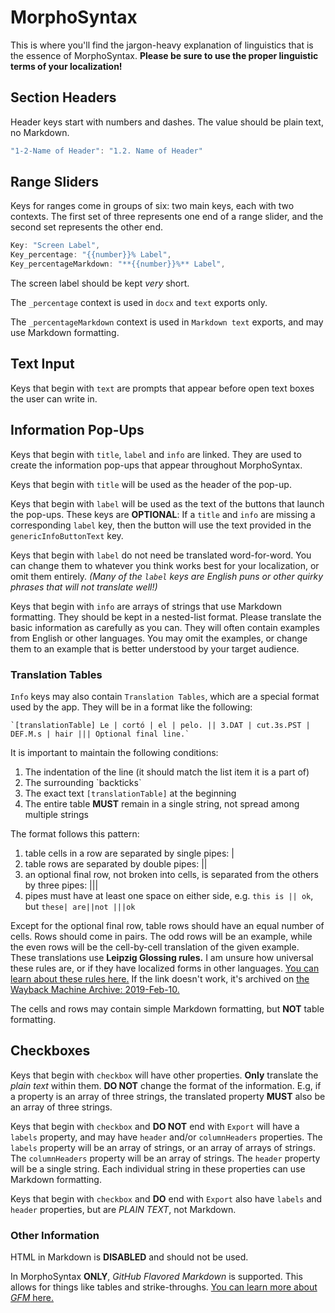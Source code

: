 # MorphoSyntax

This is where you'll find the jargon-heavy explanation of
linguistics that is the essence of MorphoSyntax. **Please be sure
to use the proper linguistic terms of your localization!**

## Section Headers

Header keys start with numbers and dashes. The value should be
plain text, no Markdown.

```javascript
"1-2-Name of Header": "1.2. Name of Header"
```

## Range Sliders

Keys for ranges come in groups of six: two main keys, each with two
contexts. The first set of three represents one end of a range slider,
and the second set represents the other end.

```javascript
Key: "Screen Label",
Key_percentage: "{{number}}% Label",
Key_percentageMarkdown: "**{{number}}%** Label",
```

The screen label should be kept *very* short.

The `_percentage` context is used in `docx` and `text` exports only.

The `_percentageMarkdown` context is used in `Markdown text` exports,
and may use Markdown formatting.

## Text Input

Keys that begin with `text` are prompts that appear before open text
boxes the user can write in.

## Information Pop-Ups

Keys that begin with `title`, `label` and `info` are linked. They are
used to create the information pop-ups that appear throughout
MorphoSyntax.

Keys that begin with `title` will be used as the header of the
pop-up.

Keys that begin with `label` will be used as the text of the buttons
that launch the pop-ups. These keys are **OPTIONAL**: If a `title` and
`info` are missing a corresponding `label` key, then the button will
use the text provided in the `genericInfoButtonText` key.

Keys that begin with `label` do not need be translated word-for-word. You
can change them to whatever you think works best for your localization,
or omit them entirely. *(Many of the `label` keys are English puns or
other quirky phrases that will not translate well!)*

Keys that begin with `info` are arrays of strings that use Markdown
formatting. They should be kept in a nested-list format. Please translate
the basic information as carefully as you can. They will often contain
examples from English or other languages. You may omit the examples,
or change them to an example that is better understood by your
target audience.

### Translation Tables

`Info` keys may also contain `Translation Tables`, which are a special
format used by the app. They will be in a format like the following:

```plain
`[translationTable] Le | cortó | el | pelo. || 3.DAT | cut.3s.PST | DEF.M.s | hair ||| Optional final line.`
```

It is important to maintain the following conditions:

1) The indentation of the line (it should match the list item
   it is a part of)
2) The surrounding &#96;backticks&#96;
3) The exact text `[translationTable]` at the beginning
4) The entire table **MUST** remain in a single string, not spread
   among multiple strings

The format follows this pattern:

1) table cells in a row are separated by single pipes: |
2) table rows are separated by double pipes: ||
3) an optional final row, not broken into cells, is separated from
   the others by three pipes: |||
4) pipes must have at least one space on either side, e.g.
   `this is || ok`, but `these| are||not |||ok`

Except for the optional final row, table rows should have an equal
number of cells. Rows should come in pairs. The odd rows will be an
example, while the even rows will be the cell-by-cell translation
of the given example. These translations use **Leipzig Glossing rules.**
I am unsure how universal these rules are, or if they have localized
forms in other languages. [You can learn about these rules
here.](https://www.eva.mpg.de/lingua/resources/glossing-rules.php) If
the link doesn't work, it's archived on [the Wayback Machine Archive:
2019-Feb-10.](https://web.archive.org/web/20190210105443/https://www.eva.mpg.de/lingua/resources/glossing-rules.php)

The cells and rows may contain simple Markdown formatting, but **NOT**
table formatting.

## Checkboxes

Keys that begin with `checkbox` will have other properties. **Only**
translate the *plain text* within them. **DO NOT** change the format
of the information. E.g, if a property is an array of three strings,
the translated property **MUST** also be an array of three strings.

Keys that begin with `checkbox` and **DO NOT** end with `Export` will
have a `labels` property, and may have `header` and/or `columnHeaders`
properties. The `labels` property will be an array of strings, or an
array of arrays of strings. The `columnHeaders` property will be an
array of strings. The `header` property will be a single string. Each
individual string in these properties can use Markdown formatting.

Keys that begin with `checkbox` and **DO** end with `Export` also have
`labels` and `header` properties, but are *PLAIN TEXT*, not Markdown.

### Other Information

HTML in Markdown is **DISABLED** and should not be used.

In MorphoSyntax **ONLY**, *GitHub Flavored Markdown* is supported. This
allows for things like tables and strike-throughs. [You can learn more
about *GFM* here.](https://github.github.com/gfm/)
